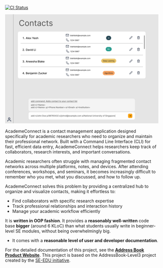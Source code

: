 [![CI Status](https://github.com/se-edu/addressbook-level3/workflows/Java%20CI/badge.svg)](https://github.com/0rbita1/tp/actions)

![Ui](docs/images/Ui.png)

AcademeConnect is a contact management application designed specifically for academic researchers who need to organize and maintain their professional network. Built with a Command Line Interface (CLI) for fast, efficient data entry, AcademeConnect helps researchers keep track of collaborators, research interests, and important conversations.

Academic researchers often struggle with managing fragmented contact networks across multiple platforms, notes, and devices. After attending conferences, workshops, and seminars, it becomes increasingly difficult to remember who you met, what you discussed, and how to follow up.

AcademeConnect solves this problem by providing a centralized hub to organize and visualize contacts, making it effortless to:

* Find collaborators with specific research expertise
* Track professional relationships and interaction history
* Manage your academic workflow efficiently

It is **written in OOP fashion**. It provides a **reasonably well-written** code base **bigger** (around 6 KLoC) than what students usually write in beginner-level SE modules, without being overwhelmingly big.
  * It comes with a **reasonable level of user and developer documentation**.
  
For the detailed documentation of this project, see the **[Address Book Product Website](https://se-education.org/addressbook-level3)**.
This project is based on the AddressBook-Level3 project created by the [SE-EDU initiative](https://se-education.org).
